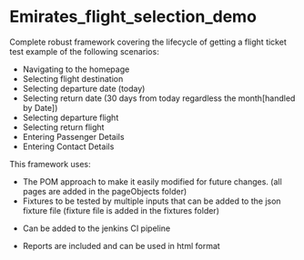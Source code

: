 # Emirates_flight_selection_demo
Complete robust framework covering the lifecycle of getting a flight ticket test example of the following scenarios:
-  Navigating to the homepage
-  Selecting flight destination
-  Selecting departure date (today)
-  Selecting return date (30 days from today regardless the month[handled by Date])
-  Selecting departure flight
-  Selecting return flight
-  Entering Passenger Details
-  Entering Contact Details

This framework uses:
- The POM approach to make it easily modified for future changes. (all pages are added in the pageObjects folder)
- Fixtures to be tested by multiple inputs that can be added to the json fixture file (fixture file is added in the fixtures folder)

+ Can be added to the jenkins CI pipeline

+ Reports are included and can be used in html format 
